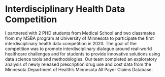 # Interdisciplinary Health Data Competition

I partnered with 2 PHD students from Medical School and two classmates from my MSBA program at University of Minnesota to participate the first interdisciplinary health data competition in 2020. The goal of the competition was to promote interdisciplinary dialogue around real-world healthcare challenges and for students to provide innovative solutions using data science tools and methodologies. Our team completed an exploratory analysis of newly released prescription drug use and cost data from the Minnesota Department of Health’s Minnesota All Payer Claims Database. 
